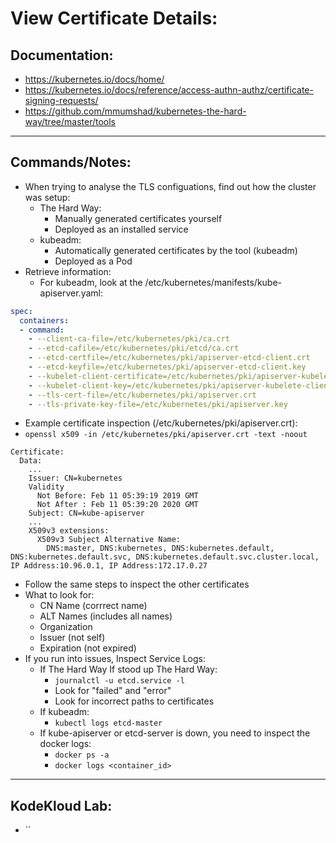 # View Certificate Details:
## Documentation:
- https://kubernetes.io/docs/home/
- https://kubernetes.io/docs/reference/access-authn-authz/certificate-signing-requests/
- https://github.com/mmumshad/kubernetes-the-hard-way/tree/master/tools
---

## Commands/Notes:
- When trying to analyse the TLS configuations, find out how the cluster was setup:
  - The Hard Way:
    - Manually generated certificates yourself
    - Deployed as an installed service
  - kubeadm:
    - Automatically generated certificates by the tool (kubeadm)
    - Deployed as a Pod
- Retrieve information:
  - For kubeadm, look at the /etc/kubernetes/manifests/kube-apiserver.yaml:
```yaml
spec:
  containers:
  - command:
    - --client-ca-file=/etc/kubernetes/pki/ca.crt
    - --etcd-cafile=/etc/kubernetes/pki/etcd/ca.crt
    - --etcd-certfile=/etc/kubernetes/pki/apiserver-etcd-client.crt
    - --etcd-keyfile=/etc/kubernetes/pki/apiserver-etcd-client.key
    - --kubelet-client-certificate=/etc/kubernetes/pki/apiserver-kubelet-client.crt
    - --kubelet-client-key=/etc/kubernetes/pki/apiserver-kubelete-client.key
    - --tls-cert-file=/etc/kubernetes/pki/apiserver.crt
    - --tls-private-key-file=/etc/kubernetes/pki/apiserver.key
```
- Example certificate inspection (/etc/kubernetes/pki/apiserver.crt):
- `openssl x509 -in /etc/kubernetes/pki/apiserver.crt -text -noout`
```
Certificate:
  Data:
    ...
    Issuer: CN=kubernetes
    Validity
      Not Before: Feb 11 05:39:19 2019 GMT
      Not After : Feb 11 05:39:20 2020 GMT
    Subject: CN=kube-apiserver
    ...
    X509v3 extensions:
      X509v3 Subject Alternative Name:
        DNS:master, DNS:kubernetes, DNS:kubernetes.default, DNS:kubernetes.default.svc, DNS:kubernetes.default.svc.cluster.local, IP Address:10.96.0.1, IP Address:172.17.0.27
```
  - Follow the same steps to inspect the other certificates
  - What to look for:
    - CN Name (corrrect name)
    - ALT Names (includes all names)
    - Organization
    - Issuer (not self)
    - Expiration (not expired)
  - If you run into issues, Inspect Service Logs:
    - If The Hard Way If stood up The Hard Way:
      - `journalctl -u etcd.service -l`
      - Look for "failed" and "error"
      - Look for incorrect paths to certificates
    - If kubeadm:
      - `kubectl logs etcd-master`
    - If kube-apiserver or etcd-server is down, you need to inspect the docker logs:
      - `docker ps -a`
      - `docker logs <container_id>`  
---

## KodeKloud Lab:
- ``
